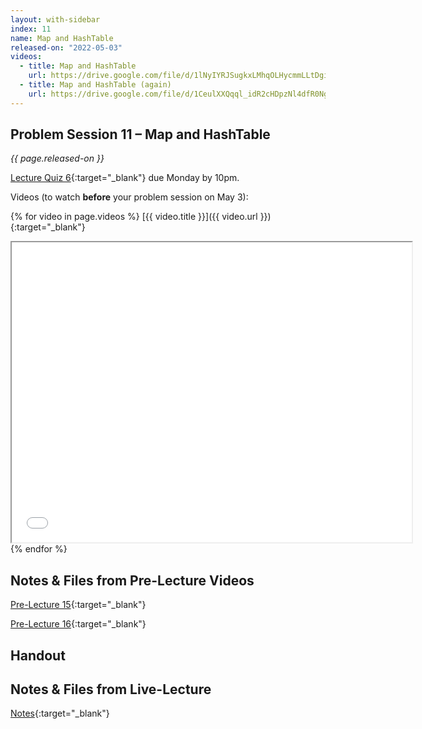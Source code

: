 ```yaml
---
layout: with-sidebar
index: 11
name: Map and HashTable
released-on: "2022-05-03"
videos:
  - title: Map and HashTable
    url: https://drive.google.com/file/d/1lNyIYRJSugkxLMhqOLHycmmLLtDgixmq
  - title: Map and HashTable (again)
    url: https://drive.google.com/file/d/1CeulXXQqql_idR2cHDpzNl4dfR0Ng0oY
---
```


## Problem Session 11 – Map and HashTable	

_{{ page.released-on }}_  

[Lecture Quiz 6](https://www.gradescope.com/courses/381276/assignments/2016188/){:target="_blank"} due Monday by 10pm.

Videos (to watch **before** your problem session on May 3):

{% for video in page.videos %}
[{{ video.title }}]({{ video.url }}){:target="_blank"}

<iframe src="{{ video.url }}/preview" width="640" height="480" allow="autoplay"></iframe>
{% endfor %}

## Notes & Files from Pre-Lecture Videos

[Pre-Lecture 15](https://github.com/ucsd-cse12-sp22/ucsd-cse12-sp22.github.io/tree/main/_pre-lectures/lecture-15){:target="_blank"}

[Pre-Lecture 16](https://github.com/ucsd-cse12-sp22/ucsd-cse12-sp22.github.io/tree/main/_pre-lectures/lecture-16){:target="_blank"}

## Handout


## Notes & Files from Live-Lecture

[Notes](https://github.com/ucsd-cse12-sp22/ucsd-cse12-sp22.github.io/tree/main/_lectures/lecture-11){:target="_blank"}

